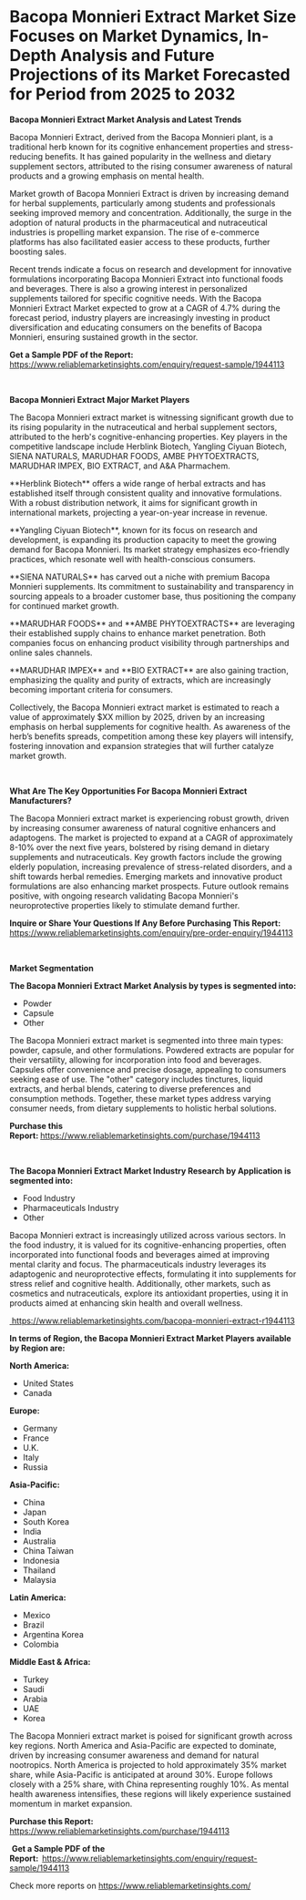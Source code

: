 <p><h1>Bacopa Monnieri Extract Market Size Focuses on Market Dynamics, In-Depth Analysis and Future Projections of its Market Forecasted for Period from 2025 to 2032</h1></p><p><strong>Bacopa Monnieri Extract Market Analysis and Latest Trends</strong></p>
<p><p>Bacopa Monnieri Extract, derived from the Bacopa Monnieri plant, is a traditional herb known for its cognitive enhancement properties and stress-reducing benefits. It has gained popularity in the wellness and dietary supplement sectors, attributed to the rising consumer awareness of natural products and a growing emphasis on mental health. </p><p>Market growth of Bacopa Monnieri Extract is driven by increasing demand for herbal supplements, particularly among students and professionals seeking improved memory and concentration. Additionally, the surge in the adoption of natural products in the pharmaceutical and nutraceutical industries is propelling market expansion. The rise of e-commerce platforms has also facilitated easier access to these products, further boosting sales.</p><p>Recent trends indicate a focus on research and development for innovative formulations incorporating Bacopa Monnieri Extract into functional foods and beverages. There is also a growing interest in personalized supplements tailored for specific cognitive needs. With the Bacopa Monnieri Extract Market expected to grow at a CAGR of 4.7% during the forecast period, industry players are increasingly investing in product diversification and educating consumers on the benefits of Bacopa Monnieri, ensuring sustained growth in the sector.</p></p>
<p><strong>Get a Sample PDF of the Report:&nbsp;</strong> <a href="https://www.reliablemarketinsights.com/enquiry/request-sample/1944113?utm_campaign=3218&utm_medium=2&utm_source=Github&utm_content=ia&utm_term=01042025&utm_id=bacopa-monnieri-extract">https://www.reliablemarketinsights.com/enquiry/request-sample/1944113</a></p>
<p>&nbsp;</p>
<p><strong>Bacopa Monnieri Extract Major Market Players</strong></p>
<p><p>The Bacopa Monnieri extract market is witnessing significant growth due to its rising popularity in the nutraceutical and herbal supplement sectors, attributed to the herb's cognitive-enhancing properties. Key players in the competitive landscape include Herblink Biotech, Yangling Ciyuan Biotech, SIENA NATURALS, MARUDHAR FOODS, AMBE PHYTOEXTRACTS, MARUDHAR IMPEX, BIO EXTRACT, and A&A Pharmachem.</p><p>**Herblink Biotech** offers a wide range of herbal extracts and has established itself through consistent quality and innovative formulations. With a robust distribution network, it aims for significant growth in international markets, projecting a year-on-year increase in revenue.</p><p>**Yangling Ciyuan Biotech**, known for its focus on research and development, is expanding its production capacity to meet the growing demand for Bacopa Monnieri. Its market strategy emphasizes eco-friendly practices, which resonate well with health-conscious consumers.</p><p>**SIENA NATURALS** has carved out a niche with premium Bacopa Monnieri supplements. Its commitment to sustainability and transparency in sourcing appeals to a broader customer base, thus positioning the company for continued market growth.</p><p>**MARUDHAR FOODS** and **AMBE PHYTOEXTRACTS** are leveraging their established supply chains to enhance market penetration. Both companies focus on enhancing product visibility through partnerships and online sales channels.</p><p>**MARUDHAR IMPEX** and **BIO EXTRACT** are also gaining traction, emphasizing the quality and purity of extracts, which are increasingly becoming important criteria for consumers.</p><p>Collectively, the Bacopa Monnieri extract market is estimated to reach a value of approximately $XX million by 2025, driven by an increasing emphasis on herbal supplements for cognitive health. As awareness of the herb’s benefits spreads, competition among these key players will intensify, fostering innovation and expansion strategies that will further catalyze market growth.</p></p>
<p>&nbsp;</p>
<p><strong>What Are The Key Opportunities For Bacopa Monnieri Extract Manufacturers?</strong></p>
<p><p>The Bacopa Monnieri extract market is experiencing robust growth, driven by increasing consumer awareness of natural cognitive enhancers and adaptogens. The market is projected to expand at a CAGR of approximately 8-10% over the next five years, bolstered by rising demand in dietary supplements and nutraceuticals. Key growth factors include the growing elderly population, increasing prevalence of stress-related disorders, and a shift towards herbal remedies. Emerging markets and innovative product formulations are also enhancing market prospects. Future outlook remains positive, with ongoing research validating Bacopa Monnieri's neuroprotective properties likely to stimulate demand further.</p></p>
<p><strong>Inquire or Share Your Questions If Any Before Purchasing This Report:</strong> <a href="https://www.reliablemarketinsights.com/enquiry/pre-order-enquiry/1944113?utm_campaign=3218&utm_medium=2&utm_source=Github&utm_content=ia&utm_term=01042025&utm_id=bacopa-monnieri-extract">https://www.reliablemarketinsights.com/enquiry/pre-order-enquiry/1944113</a></p>
<p>&nbsp;</p>
<p><strong>Market Segmentation</strong></p>
<p><strong>The Bacopa Monnieri Extract Market Analysis by types is segmented into:</strong></p>
<p><ul><li>Powder</li><li>Capsule</li><li>Other</li></ul></p>
<p><p>The Bacopa Monnieri extract market is segmented into three main types: powder, capsule, and other formulations. Powdered extracts are popular for their versatility, allowing for incorporation into food and beverages. Capsules offer convenience and precise dosage, appealing to consumers seeking ease of use. The "other" category includes tinctures, liquid extracts, and herbal blends, catering to diverse preferences and consumption methods. Together, these market types address varying consumer needs, from dietary supplements to holistic herbal solutions.</p></p>
<p><strong>Purchase this Report:&nbsp;</strong><a href="https://www.reliablemarketinsights.com/purchase/1944113?utm_campaign=3218&utm_medium=2&utm_source=Github&utm_content=ia&utm_term=01042025&utm_id=bacopa-monnieri-extract">https://www.reliablemarketinsights.com/purchase/1944113</a></p>
<p>&nbsp;</p>
<p><strong>The Bacopa Monnieri Extract Market Industry Research by Application is segmented into:</strong></p>
<p><ul><li>Food Industry</li><li>Pharmaceuticals Industry</li><li>Other</li></ul></p>
<p><p>Bacopa Monnieri extract is increasingly utilized across various sectors. In the food industry, it is valued for its cognitive-enhancing properties, often incorporated into functional foods and beverages aimed at improving mental clarity and focus. The pharmaceuticals industry leverages its adaptogenic and neuroprotective effects, formulating it into supplements for stress relief and cognitive health. Additionally, other markets, such as cosmetics and nutraceuticals, explore its antioxidant properties, using it in products aimed at enhancing skin health and overall wellness.</p></p>
<p><a href="https://www.reliablemarketinsights.com/bacopa-monnieri-extract-r1944113?utm_campaign=3218&utm_medium=2&utm_source=Github&utm_content=ia&utm_term=01042025&utm_id=bacopa-monnieri-extract">&nbsp;https://www.reliablemarketinsights.com/bacopa-monnieri-extract-r1944113</a></p>
<p><strong>In terms of Region, the Bacopa Monnieri Extract Market Players available by Region are:</strong></p>
<p>
    <p> <strong> North America: </strong>
        <ul>
            <li>United States</li>
            <li>Canada</li>
        </ul>
        </p> 
    <p> <strong> Europe: </strong>
        <ul>
            <li>Germany</li>
            <li>France</li>
            <li>U.K.</li>
            <li>Italy</li>
            <li>Russia</li>
        </ul>
        </p> 
    <p> <strong> Asia-Pacific: </strong>
        <ul>
            <li>China</li>
            <li>Japan</li>
            <li>South Korea</li>
            <li>India</li>
            <li>Australia</li>
            <li>China Taiwan</li>
            <li>Indonesia</li>
            <li>Thailand</li>
            <li>Malaysia</li>
        </ul>
        </p> 
    <p> <strong> Latin America: </strong>
        <ul>
            <li>Mexico</li>
            <li>Brazil</li>
            <li>Argentina Korea</li>
            <li>Colombia</li>
        </ul>
        </p> 
    <p> <strong> Middle East & Africa: </strong>
        <ul>
            <li>Turkey</li>
            <li>Saudi</li>
            <li>Arabia</li>
            <li>UAE</li>
            <li>Korea</li>
        </ul>
    </p>
    </p>
<p><p>The Bacopa Monnieri extract market is poised for significant growth across key regions. North America and Asia-Pacific are expected to dominate, driven by increasing consumer awareness and demand for natural nootropics. North America is projected to hold approximately 35% market share, while Asia-Pacific is anticipated at around 30%. Europe follows closely with a 25% share, with China representing roughly 10%. As mental health awareness intensifies, these regions will likely experience sustained momentum in market expansion.</p></p>
<p><strong>Purchase this Report: </strong><a href="https://www.reliablemarketinsights.com/purchase/1944113?utm_campaign=3218&utm_medium=2&utm_source=Github&utm_content=ia&utm_term=01042025&utm_id=bacopa-monnieri-extract">https://www.reliablemarketinsights.com/purchase/1944113</a></p>
<p>&nbsp;<strong>Get a Sample PDF of the Report:&nbsp;&nbsp;</strong><a href="https://www.reliablemarketinsights.com/enquiry/request-sample/1944113?utm_campaign=3218&utm_medium=2&utm_source=Github&utm_content=ia&utm_term=01042025&utm_id=bacopa-monnieri-extract">https://www.reliablemarketinsights.com/enquiry/request-sample/1944113</a></p>
<p><strong></strong></p>
<p>Check more reports on <a href="https://www.reliablemarketinsights.com/?utm_campaign=3218&utm_medium=2&utm_source=Github&utm_content=ia&utm_term=01042025&utm_id=bacopa-monnieri-extract">https://www.reliablemarketinsights.com/</a></p>